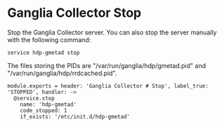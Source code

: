 
# Ganglia Collector Stop

Stop the Ganglia Collector server. You can also stop the server manually with
the following command:

```
service hdp-gmetad stop
```

The files storing the PIDs are "/var/run/ganglia/hdp/gmetad.pid" and
"/var/run/ganglia/hdp/rrdcached.pid".

    module.exports = header: 'Ganglia Collector # Stop', label_true: 'STOPPED', handler: ->
      @service.stop
        name: 'hdp-gmetad'
        code_stopped: 1
        if_exists: '/etc/init.d/hdp-gmetad'

